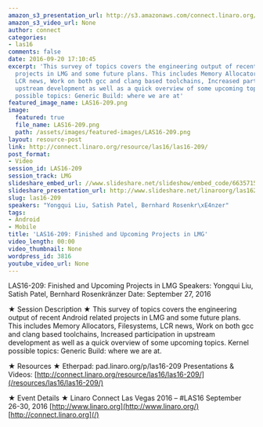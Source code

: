 ```yaml
---
amazon_s3_presentation_url: http://s3.amazonaws.com/connect.linaro.org/las16/Presentations/Tuesday/LAS16-209%20-%20Finished%20and%20Upcoming%20Projects%20in%20LMG.pdf
amazon_s3_video_url: None
author: connect
categories:
- las16
comments: false
date: 2016-09-20 17:10:45
excerpt: 'This survey of topics covers the engineering output of recent Android related
  projects in LMG and some future plans. This includes Memory Allocators, Filesystems,
  LCR news, Work on both gcc and clang based toolchains, Increased participation in
  upstream development as well as a quick overview of some upcoming topics. Kernel
  possible topics: Generic Build: where we are at'
featured_image_name: LAS16-209.png
image:
  featured: true
  file_name: LAS16-209.png
  path: /assets/images/featured-images/LAS16-209.png
layout: resource-post
link: http://connect.linaro.org/resource/las16/las16-209/
post_format:
- Video
session_id: LAS16-209
session_track: LMG
slideshare_embed_url: //www.slideshare.net/slideshow/embed_code/66357156
slideshare_presentation_url: http://www.slideshare.net/linaroorg/las16209-finished-and-upcoming-projects-in-lmg
slug: las16-209
speakers: "Yongqui Liu, Satish Patel, Bernhard Rosenkr\xE4nzer"
tags:
- Android
- Mobile
title: 'LAS16-209: Finished and Upcoming Projects in LMG'
video_length: 00:00
video_thumbnail: None
wordpress_id: 3816
youtube_video_url: None
---
```


LAS16-209: Finished and Upcoming Projects in LMG
Speakers: Yongqui Liu, Satish Patel, Bernhard Rosenkränzer
Date: September 27, 2016

★ Session Description ★
This survey of topics covers the engineering output of recent Android related projects in LMG and some future plans. This includes Memory Allocators, Filesystems, LCR news, Work on both gcc and clang based toolchains, Increased participation in upstream development as well as a quick overview of some upcoming topics. Kernel possible topics: Generic Build: where we are at.

★ Resources ★
Etherpad: pad.linaro.org/p/las16-209
Presentations & Videos: [http://connect.linaro.org/resource/las16/las16-209/](/resources/las16/las16-209/)

★ Event Details ★
Linaro Connect Las Vegas 2016 – #LAS16
September 26-30, 2016
[http://www.linaro.org](http://www.linaro.org/)
[http://connect.linaro.org](/)